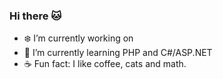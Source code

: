 ### Hi there 🐱
- ❄️ I’m currently working on 
- 🧠 I’m currently learning PHP and C#/ASP.NET
- ☕ Fun fact: I like coffee, cats and math.
